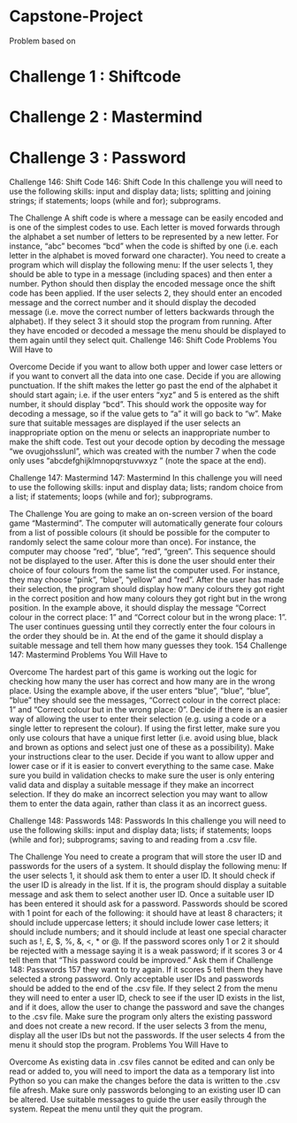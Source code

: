 # Capstone-Project
Problem based on


# Challenge 1 : Shiftcode



# Challenge 2 : Mastermind



# Challenge 3 : Password



Challenge 146: Shift Code
146: Shift Code
In this challenge you will need to use the following skills:
 input and display data;
 lists;
 splitting and joining strings;
 if statements;
 loops (while and for);
 subprograms.



The Challenge
A shift code is where a message can be easily encoded and is one of the simplest codes to
use. Each letter is moved forwards through the alphabet a set number of letters to be
represented by a new letter. For instance, “abc” becomes “bcd” when the code is shifted by
one (i.e. each letter in the alphabet is moved forward one character).
You need to create a program which will display the following menu:
If the user selects 1, they should be able to type in a message (including spaces) and then
enter a number. Python should then display the encoded message once the shift code has
been applied.
If the user selects 2, they should enter an encoded message and the
correct number and it should display the decoded message (i.e.
move the correct number of letters backwards through the
alphabet).
If they select 3 it should stop the program from running.
After they have encoded or decoded a message the menu should be
displayed to them again until they select quit. 
Challenge 146: Shift Code 
Problems You Will Have to





Overcome
Decide if you want to allow both upper and lower case letters or if you want to convert all
the data into one case.
Decide if you are allowing punctuation.
If the shift makes the letter go past the end of the alphabet it should start again; i.e. if the
user enters “xyz” and 5 is entered as the shift number, it should display “bcd”. This should
work the opposite way for decoding a message, so if the value gets to “a” it will go back to
“w”.
Make sure that suitable messages are displayed if the user selects an inappropriate option
on the menu or selects an inappropriate number to make the shift code.
Test out your decode option by decoding the message “we
ovugjohsslunl”, which was created with the number 7 when
the code only uses “abcdefghijklmnopqrstuvwxyz ” (note the
space at the end).
 




Challenge 147: Mastermind 
147: Mastermind
In this challenge you will need to use the following skills:
 input and display data;
 lists;
 random choice from a list;
 if statements;
 loops (while and for);
 subprograms.


The Challenge
You are going to make an on-screen version of the board game “Mastermind”. The
computer will automatically generate four colours from a list of possible colours (it should
be possible for the computer to randomly select the same colour more than once). For
instance, the computer may choose “red”, “blue”, “red”, “green”. This sequence should not
be displayed to the user.
After this is done the user should enter their choice of four colours from the same list the
computer used. For instance, they may choose “pink”, “blue”, “yellow” and “red”.
After the user has made their selection, the program should display how many colours they
got right in the correct position and how many colours they got right but in the wrong
position. In the example above, it should display the message “Correct colour in the correct
place: 1” and “Correct colour but in the wrong place: 1”.
The user continues guessing until they correctly enter the four colours in the order they
should be in. At the end of the game it should display a suitable message and tell them how
many guesses they took. 
154 Challenge 147: Mastermind
Problems You Will Have to



Overcome
The hardest part of this game is working out the logic for checking how many the user has
correct and how many are in the wrong place. Using the example above, if the user enters
“blue”, “blue”, “blue”, “blue” they should see the messages, “Correct colour in the correct
place: 1” and “Correct colour but in the wrong place: 0”.
Decide if there is an easier way of allowing the user to enter their selection (e.g. using a
code or a single letter to represent the colour). If using the first letter, make sure you only
use colours that have a unique first letter (i.e. avoid using blue, black and brown as options
and select just one of these as a possibility). Make your instructions clear to the user.
Decide if you want to allow upper and lower case or if it is easier to convert everything to
the same case.
Make sure you build in validation checks to make sure the user is
only entering valid data and display a suitable message if they make
an incorrect selection. If they do make an incorrect selection you
may want to allow them to enter the data again, rather than class it
as an incorrect guess. 


 Challenge 148: Passwords
148: Passwords
In this challenge you will need to use the following skills:
 input and display data;
 lists;
 if statements;
 loops (while and for);
 subprograms;
 saving to and reading from a .csv file.




The Challenge
You need to create a program that will store the user ID and passwords for the users of a
system. It should display the following menu:
If the user selects 1, it should ask them to enter a user ID. It should check if the user ID is
already in the list. If it is, the program should display a suitable message and ask them to
select another user ID. Once a suitable user ID has been entered it should ask for a
password. Passwords should be scored with 1 point for each of the following:
 it should have at least 8 characters;
 it should include uppercase letters;
 it should include lower case letters;
 it should include numbers; and
 it should include at least one special character such as !, £, $, %, &, <, * or @.
If the password scores only 1 or 2 it should be rejected with a message saying it is a weak
password; if it scores 3 or 4 tell them that “This password could be improved.” Ask them if 
Challenge 148: Passwords 157
they want to try again. If it scores 5 tell them they have selected a strong password. Only
acceptable user IDs and passwords should be added to the end of the .csv file.
If they select 2 from the menu they will need to enter a user ID, check to see if the user ID
exists in the list, and if it does, allow the user to change the password and save the changes
to the .csv file. Make sure the program only alters the existing password and does not
create a new record.
If the user selects 3 from the menu, display all the user IDs but not the
passwords.
If the user selects 4 from the menu it should stop the program.
Problems You Will Have to




Overcome
As existing data in .csv files cannot be edited and can only be read or added to, you will
need to import the data as a temporary list into Python so you can make the changes before
the data is written to the .csv file afresh.
Make sure only passwords belonging to an existing user ID can be altered.
Use suitable messages to guide the user easily through the system.
Repeat the menu until they quit the program. 
